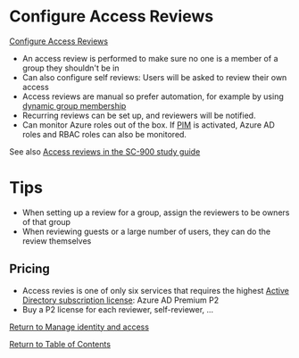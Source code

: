 # Configure Access Reviews

[Configure Access Reviews](https://docs.microsoft.com/en-us/azure/active-directory/governance/access-reviews-overview)

* An access review is performed to make sure no one is a member of a group they shouldn't be in
* Can also configure self reviews: Users will be asked to review their own access
* Access reviews are manual so prefer automation, for example by using [dynamic group membership](12-Manage%20Azure%20AD%20directory%20groups.md)
* Recurring reviews can be set up, and reviewers will be notified.
* Can monitor Azure roles out of the box. If [PIM](21-Monitor%20privileged%20access%20for%20Azure%20AD%20Privileged%20Identity%20Management%20(PIM).md) is activated, Azure AD roles and RBAC roles can also be monitored.

See also [Access reviews in the SC-900 study guide](https://github.com/JonThomas/Azure-SC-900-Study-Guide/blob/master/2-Microsoft%20Identity%20and%20Access%20Management%20Solutions/42-Describe%20what%20entitlement%20management%20and%20access%20reviews%20is.md#azure-ad-access-reviews)

# Tips

* When setting up a review for a group, assign the reviewers to be owners of that group
* When reviewing guests or a large number of users, they can do the review themselves

## Pricing

* Access revies is one of only six services that requires the highest [Active Directory subscription license](https://azure.microsoft.com/en-us/pricing/details/active-directory/): Azure AD Premium P2
* Buy a P2 license for each reviewer, self-reviewer, ...

[Return to Manage identity and access](README.md)

[Return to Table of Contents](../README.md)